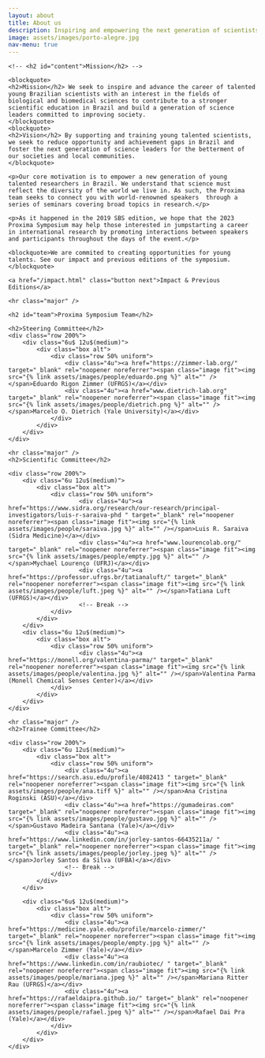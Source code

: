 ```yaml
---
layout: about
title: About us
description: Inspiring and empowering the next generation of scientists.
image: assets/images/porto-alegre.jpg
nav-menu: true
---
```


<!-- Main -->
<div id="main" class="alt">
<!-- One -->
<section id="one">
<div class="inner">
		<!-- <header class="major">
			<h1>About us</h1>
		</header> -->

<!-- Content -->
	<!-- <h2 id="content">Mission</h2> -->

	<blockquote>
	<h2>Mission</h2> We seek to inspire and advance the career of talented young Brazilian scientists with an interest in the fields of biological and biomedical sciences to contribute to a stronger scientific education in Brazil and build a generation of science leaders committed to improving society.
	</blockquote>
	<blockquote>
	<h2>Vision</h2> By supporting and training young talented scientists, we seek to reduce opportunity and achievement gaps in Brazil and foster the next generation of science leaders for the betterment of our societies and local communities.
	</blockquote>

	<p>Our core motivation is to empower a new generation of young talented researchers in Brazil. We understand that science must reflect the diversity of the world we live in. As such, the Proxima team seeks to connect you with world-renowned speakers  through a series of seminars covering broad topics in research.</p>

	<p>As it happened in the 2019 SBS edition, we hope that the 2023 Proxima Symposium may help those interested in jumpstarting a career in international research by promoting interactions between speakers and participants throughout the days of the event.</p>

	<blockquote>We are commited to creating opportunities for young talents. See our impact and previous editions of the symposium.</blockquote>
	
	<a href="/impact.html" class="button next">Impact & Previous Editions</a>

	<hr class="major" />

	<h2 id="team">Proxima Symposium Team</h2>

	<h2>Steering Committee</h2>
	<div class="row 200%">
		<div class="6u$ 12u$(medium)">
			<div class="box alt">
				<div class="row 50% uniform">
					<div class="4u"><a href="https://zimmer-lab.org/" target="_blank" rel="noopener noreferrer"><span class="image fit"><img src="{% link assets/images/people/eduardo.png %}" alt="" /></span>Eduardo Rigon Zimmer (UFRGS)</a></div>
					<div class="4u"><a href="www.dietrich-lab.org" target="_blank" rel="noopener noreferrer"><span class="image fit"><img src="{% link assets/images/people/dietrich.png %}" alt="" /></span>Marcelo O. Dietrich (Yale University)</a></div>
				</div>
			</div>
		</div>
	</div>

	<hr class="major" />
	<h2>Scientific Committee</h2>

	<div class="row 200%">
		<div class="6u 12u$(medium)">
			<div class="box alt">
				<div class="row 50% uniform">
						<div class="4u"><a href="https://www.sidra.org/research/our-research/principal-investigators/luis-r-saraiva-phd " target="_blank" rel="noopener noreferrer"><span class="image fit"><img src="{% link assets/images/people/saraiva.jpg %}" alt="" /></span>Luis R. Saraiva (Sidra Medicine)</a></div>
						<div class="4u"><a href="www.lourencolab.org/" target="_blank" rel="noopener noreferrer"><span class="image fit"><img src="{% link assets/images/people/empty.jpg %}" alt="" /></span>Mychael Lourenço (UFRJ)</a></div>
						<div class="4u"><a href="https://professor.ufrgs.br/tatianaluft/" target="_blank" rel="noopener noreferrer"><span class="image fit"><img src="{% link assets/images/people/luft.jpeg %}" alt="" /></span>Tatiana Luft (UFRGS)</a></div>
						<!-- Break -->
				</div>
			</div>
		</div>
		<div class="6u 12u$(medium)">
			<div class="box alt">
				<div class="row 50% uniform">
						<div class="4u"><a href="https://monell.org/valentina-parma/" target="_blank" rel="noopener noreferrer"><span class="image fit"><img src="{% link assets/images/people/valentina.jpg %}" alt="" /></span>Valentina Parma (Monell Chemical Senses Center)</a></div>
				</div>
			</div>
		</div>
	</div>

	<hr class="major" />
	<h2>Trainee Committee</h2>

	<div class="row 200%">
		<div class="6u 12u$(medium)">
			<div class="box alt">
				<div class="row 50% uniform">
					<div class="4u"><a href="https://search.asu.edu/profile/4082413 " target="_blank" rel="noopener noreferrer"><span class="image fit"><img src="{% link assets/images/people/ana.tiff %}" alt="" /></span>Ana Cristina Roginski (ASU)</a></div>
					<div class="4u"><a href="https://gumadeiras.com" target="_blank" rel="noopener noreferrer"><span class="image fit"><img src="{% link assets/images/people/gustavo.jpg %}" alt="" /></span>Gustavo Madeira Santana (Yale)</a></div>
					<div class="4u"><a href="https://www.linkedin.com/in/jorley-santos-66435211a/ " target="_blank" rel="noopener noreferrer"><span class="image fit"><img src="{% link assets/images/people/jorley.jpeg %}" alt="" /></span>Jorley Santos da Silva (UFBA)</a></div>
					<!-- Break -->
				</div>
			</div>
		</div>

		<div class="6u$ 12u$(medium)">
			<div class="box alt">
				<div class="row 50% uniform">
					<div class="4u"><a href="https://medicine.yale.edu/profile/marcelo-zimmer/" target="_blank" rel="noopener noreferrer"><span class="image fit"><img src="{% link assets/images/people/empty.jpg %}" alt="" /></span>Marcelo Zimmer (Yale)</a></div>
					<div class="4u"><a href="https://www.linkedin.com/in/raubiotec/ " target="_blank" rel="noopener noreferrer"><span class="image fit"><img src="{% link assets/images/people/mariana.jpeg %}" alt="" /></span>Mariana Ritter Rau (UFRGS)</a></div>
					<div class="4u"><a href="https://rafaeldaipra.github.io/" target="_blank" rel="noopener noreferrer"><span class="image fit"><img src="{% link assets/images/people/rafael.jpeg %}" alt="" /></span>Rafael Dai Pra (Yale)</a></div>
				</div>
			</div>
		</div>
	</div>

</div>
</section>

</div>
